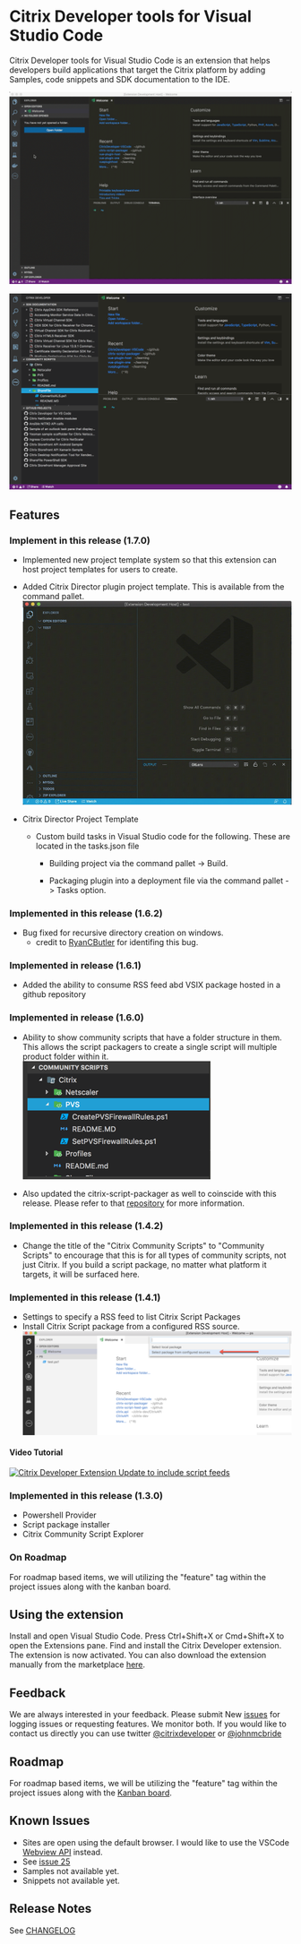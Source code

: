 # Citrix Developer tools for Visual Studio Code

Citrix Developer tools for Visual Studio Code is an extension that helps developers build applications that target the Citrix platform by adding Samples, code snippets and SDK documentation to the IDE.

![Main Window View](images/maindemo.gif)

![Updated Explorer View](images/mainview.png)

## Features

### Implement in this release (1.7.0)

- Implemented new project template system so that this extension can host project templates for users to create.

- Added Citrix Director plugin project template. This is available from the command pallet.
![](images/plugindemo-1.gif)

- Citrix Director Project Template

    - Custom build tasks in Visual Studio code for the following. These are located in the tasks.json file

        - Building project via the command pallet -> Build.

        - Packaging plugin into a deployment file via the command pallet -> Tasks option.

### Implemented in this release (1.6.2)

- Bug fixed for recursive directory creation on windows.
    * credit to [RyanCButler](http://www.twitter.com/Ryan_C_Butler) for identifing this bug.

### Implemented in release (1.6.1)

- Added the ability to consume RSS feed abd VSIX package hosted in a github repository

### Implemented in release (1.6.0)
- Ability to show community scripts that have a folder structure in them. This allows the script packagers to create a single script will multiple product folder within it.  
![](images/communityscripts-tree.png)

- Also updated the citrix-script-packager as well to coinscide with this release. Please refer to that [repository](https://github.com/citrix/citrix-script-packager) for more information.

### Implemented in this release (1.4.2)

- Change the title of the "Citrix Community Scripts" to "Community Scripts" to encourage that this is for all types of community scripts, not just Citrix. If you build a script package, no matter what platform it targets, it will be surfaced here.

### Implemented in this release (1.4.1)

- Settings to specify a RSS feed to list Citrix Script Packages
- Install Citrix Script package from a configured RSS source.
![](images/vscode-update141.png)

#### Video Tutorial
[![Citrix Developer Extension Update to include script feeds](https://img.youtube.com/vi/DZ4CcWIyT-Y/0.jpg)](https://www.youtube.com/watch?v=DZ4CcWIyT-Y)

### Implemented in this release (1.3.0)

- Powershell Provider
- Script package installer
- Citrix Community Script Explorer

### On Roadmap

For roadmap based items, we will utilizing the "feature" tag within the project issues along with the kanban board.

## Using the extension

Install and open Visual Studio Code. Press Ctrl+Shift+X or Cmd+Shift+X to open the Extensions pane. Find and install the Citrix Developer extension.  The extension is now activated. You can also download the extension manually from the marketplace [here](https://marketplace.visualstudio.com/items?itemName=CitrixDeveloper.citrixdeveloper-vscode).

## Feedback

We are always interested in your feedback. Please submit New [issues](issues) for logging issues or requesting features. We monitor both. If you would like to contact us directly you can use twitter [@citrixdeveloper](https://www.twitter.com/citrixdeveloper) or [@johnmcbride](http://www.twitter.com/johnmcbride)

## Roadmap

For roadmap based items, we will be utilizing the "feature" tag within the project issues along with the [Kanban board](projects/1).

## Known Issues

- Sites are open using the default browser. I would like to use the VSCode [Webview API](https://code.visualstudio.com/api/extension-guides/webview) instead.
- See [issue 25](issues/25)
- Samples not available yet.
- Snippets not available yet.

## Release Notes

See [CHANGELOG](CHANGELOG.md)
